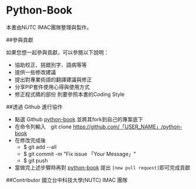 # Python-Book
本書由NUTC IMAC團隊整理與製作。

 
 
##參與貢獻

如果您想一起參與貢獻，可以參閱以下說明：

- 協助校正、挑錯別字、語病等等
- 提供一些修改建議
- 提出對專業術語的翻譯建議與修正
- 分享PIP套件使用心得與使用方式
- 修正程式碼的部份 則要參照本書的Coding Style


##透過 Github 進行協作

- 點選 Github [python-book](https://github.com/imac-iot/python-book)  並將其fork到自己的專案底下  
- 在命令列輸入　git clone https://github.com/「USER_NAME」/python-book
- 在修改完成後 
  - $ git add --all
  - $ git commit -m "Fix issue 「Your Message」"
  - $ git push 
- 當做完上述步驟時再對 [python-book](https://github.com/imac-iot/python-book) 提出 `[new pull request]`即可完成貢獻


##Contributor
國立台中科技大學(NUTC) IMAC 團隊
